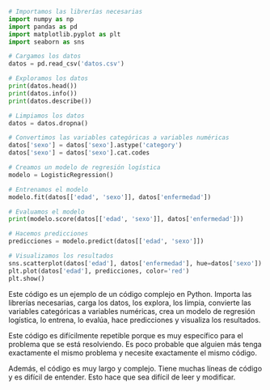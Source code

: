 ```python
# Importamos las librerías necesarias
import numpy as np
import pandas as pd
import matplotlib.pyplot as plt
import seaborn as sns

# Cargamos los datos
datos = pd.read_csv('datos.csv')

# Exploramos los datos
print(datos.head())
print(datos.info())
print(datos.describe())

# Limpiamos los datos
datos = datos.dropna()

# Convertimos las variables categóricas a variables numéricas
datos['sexo'] = datos['sexo'].astype('category')
datos['sexo'] = datos['sexo'].cat.codes

# Creamos un modelo de regresión logística
modelo = LogisticRegression()

# Entrenamos el modelo
modelo.fit(datos[['edad', 'sexo']], datos['enfermedad'])

# Evaluamos el modelo
print(modelo.score(datos[['edad', 'sexo']], datos['enfermedad']))

# Hacemos predicciones
predicciones = modelo.predict(datos[['edad', 'sexo']])

# Visualizamos los resultados
sns.scatterplot(datos['edad'], datos['enfermedad'], hue=datos['sexo'])
plt.plot(datos['edad'], predicciones, color='red')
plt.show()
```

Este código es un ejemplo de un código complejo en Python. Importa las librerías necesarias, carga los datos, los explora, los limpia, convierte las variables categóricas a variables numéricas, crea un modelo de regresión logística, lo entrena, lo evalúa, hace predicciones y visualiza los resultados.

Este código es difícilmente repetible porque es muy específico para el problema que se está resolviendo. Es poco probable que alguien más tenga exactamente el mismo problema y necesite exactamente el mismo código.

Además, el código es muy largo y complejo. Tiene muchas líneas de código y es difícil de entender. Esto hace que sea difícil de leer y modificar.